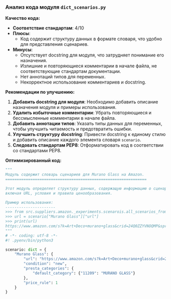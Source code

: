 ### **Анализ кода модуля `dict_scenarios.py`**

**Качество кода:**

- **Соответствие стандартам**: 4/10
- **Плюсы**:
    - Код содержит структуру данных в формате словаря, что удобно для представления сценариев.
- **Минусы**:
    - Отсутствует docstring для модуля, что затрудняет понимание его назначения.
    - Излишние и повторяющиеся комментарии в начале файла, не соответствующие стандартам документации.
    - Нет аннотаций типов для переменных.
    - Некорректное использование комментариев и docstring.

**Рекомендации по улучшению:**

1.  **Добавить docstring для модуля**: Необходимо добавить описание назначения модуля и примеры использования.
2.  **Удалить избыточные комментарии**: Убрать повторяющиеся и бессмысленные комментарии в начале файла.
3.  **Добавить аннотации типов**: Указать типы данных для переменных, чтобы улучшить читаемость и предотвратить ошибки.
4.  **Улучшить структуру docstring**: Привести docstring к единому стилю и добавить описание каждого элемента словаря `scenario`.
5.  **Следовать стандартам PEP8**: Отформатировать код в соответствии со стандартами PEP8.

**Оптимизированный код:**

```python
"""
Модуль содержит словарь сценариев для Murano Glass на Amazon.
==============================================================

Этот модуль определяет структуру данных, содержащую информацию о сценариях для категории Murano Glass на Amazon,
включая URL, условия и правила ценообразования.

Пример использования:
----------------------
>>> from src.suppliers.amazon._experiments.scenarois.all_scenarios_from_amazon.murano_glass.dict_scenarios import scenario
>>> url = scenario["Murano Glass"]["url"]
>>> print(url)
https://www.amazon.com/s?k=Art+Deco+murano+glass&crid=24Q0ZZYVNOQMP&sprefix=art+deco+murano+glass%2Caps%2C230&ref=nb_sb_noss
"""
# -*- coding: utf-8 -*-
#! .pyenv/bin/python3

scenario: dict = {
    "Murano Glass": {
        "url": "https://www.amazon.com/s?k=Art+Deco+murano+glass&crid=24Q0ZZYVNOQMP&sprefix=art+deco+murano+glass%2Caps%2C230&ref=nb_sb_noss",
        "condition": "new",
        "presta_categories": {
            "default_category": {"11209": "MURANO GLASS"}
        },
        "price_rule": 1
    }
}